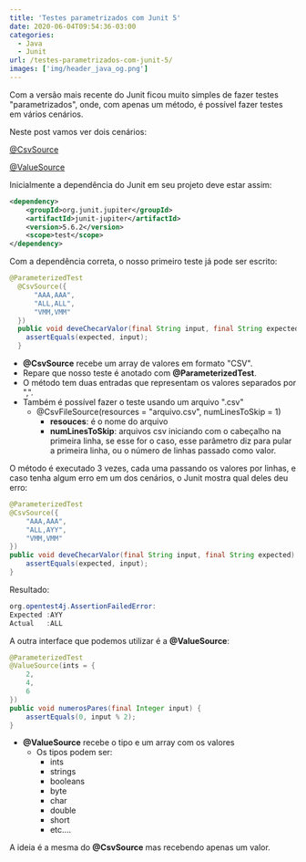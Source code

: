 ```yaml
---
title: 'Testes parametrizados com Junit 5'
date: 2020-06-04T09:54:36-03:00
categories:
  - Java
  - Junit
url: /testes-parametrizados-com-junit-5/
images: ['img/header_java_og.png']
---
```


Com a versão mais recente do Junit ficou muito simples de fazer testes "parametrizados", onde, com apenas um método, é possível fazer testes em vários cenários.

<!--more-->

Neste post vamos ver dois cenários:

[@CsvSource](https://junit.org/junit5/docs/current/api/org.junit.jupiter.params/org/junit/jupiter/params/provider/CsvSource.html)

[@ValueSource](https://junit.org/junit5/docs/current/api/org.junit.jupiter.params/org/junit/jupiter/params/provider/ValueSource.html)

Inicialmente a dependência do Junit em seu projeto deve estar assim:

```xml
<dependency>
    <groupId>org.junit.jupiter</groupId>
    <artifactId>junit-jupiter</artifactId>
    <version>5.6.2</version>
    <scope>test</scope>
</dependency>
```

Com a dependência correta, o nosso primeiro teste já pode ser escrito:

```java
@ParameterizedTest
  @CsvSource({
      "AAA,AAA",
      "ALL,ALL",
      "VMM,VMM"
  })
  public void deveChecarValor(final String input, final String expected) {
    assertEquals(expected, input);
  }
```

- **@CsvSource** recebe um array de valores em formato "CSV".
- Repare que nosso teste é anotado com **@ParameterizedTest**.
- O método tem duas entradas que representam os valores separados por ",".
- Também é possível fazer o teste usando um arquivo ".csv"
  - @CsvFileSource(resources = "arquivo.csv", numLinesToSkip = 1)
    - **resouces**: é o nome do arquivo
    - **numLinesToSkip**: arquivos csv iniciando com o cabeçalho na primeira linha, se esse for o caso, esse parâmetro diz para pular a primeira linha, ou o número de linhas passado como valor.

O método é executado 3 vezes, cada uma passando os valores por linhas, e caso tenha algum erro em um dos cenários, o Junit mostra qual deles deu erro:

```java
@ParameterizedTest
@CsvSource({
    "AAA,AAA",
    "ALL,AYY",
    "VMM,VMM"
})
public void deveChecarValor(final String input, final String expected) {
    assertEquals(expected, input);
}
```

Resultado:

```java
org.opentest4j.AssertionFailedError:
Expected :AYY
Actual   :ALL
```

A outra interface que podemos utilizar é a **@ValueSource**:

```java
@ParameterizedTest
@ValueSource(ints = {
    2,
    4,
    6
})
public void numerosPares(final Integer input) {
    assertEquals(0, input % 2);
}
```

- **@ValueSource** recebe o tipo e um array com os valores
  - Os tipos podem ser:
    - ints
    - strings
    - booleans
    - byte
    - char
    - double
    - short
    - etc....

A ideia é a mesma do **@CsvSource** mas recebendo apenas um valor.
